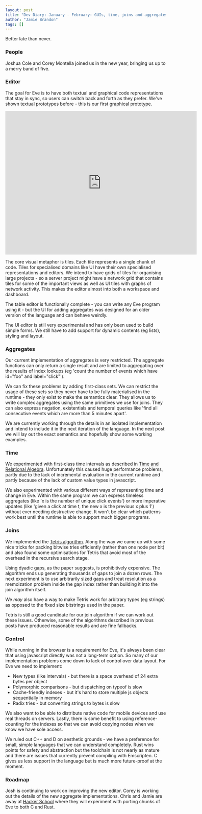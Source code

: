 ```yaml
---
layout: post
title: "Dev Diary: January - February: GUIs, time, joins and aggregates"
author: "Jamie Brandon"
tags: []
---
```


Better late than never.

### People

Joshua Cole and Corey Montella joined us in the new year, bringing us up to a merry band of five.

### Editor

The goal for Eve is to have both textual and graphical code representations that stay in sync, so users can switch back and forth as they prefer. We've shown textual prototypes before - this is our first graphical prototype.

<iframe width="600" height="450" src="https://www.youtube.com/embed/EfClpyk0jhQ" frameborder="0" allowfullscreen></iframe>

The core visual metaphor is tiles. Each tile represents a single chunk of code. Tiles for specialised domains like UI have their own specialised representations and editors. We intend to have grids of tiles for organising large projects - so a server project might have a network grid that contains tiles for some of the important views as well as UI tiles with graphs of network activity. This makes the editor almost into both a workspace and dashboard.

The table editor is functionally complete - you can write any Eve program using it - but the UI for adding aggregates was designed for an older version of the language and can behave weirdly.

The UI editor is still very experimental and has only been used to build simple forms. We still have to add support for dynamic contents (eg lists), styling and layout.

### Aggregates

Our current implementation of aggregates is very restricted. The aggregate functions can only return a single result and are limited to aggregating over the results of index lookups (eg 'count the number of events which have id="foo" and label="click"').

We can fix these problems by adding first-class sets. We can restrict the usage of these sets so they never have to be fully materialised in the runtime - they only exist to make the semantics clear. They allows us to write complex aggregates using the same primitives we use for joins. They can also express negation, existentials and temporal queries like 'find all consecutive events which are more than 5 minutes apart'.

We are currently working through the details in an isolated implementation and intend to include it in the next iteration of the language. In the next post we will lay out the exact semantics and hopefully show some working examples.

### Time

We experimented with first-class time intervals as described in [Time and Relational Algebra](http://www.amazon.com/Time-Relational-Theory-Second-Management/dp/0128006315/ref=sr_1_1?ie=UTF8&qid=1424816894&sr=8-1&keywords=date+temporal+relational). Unfortunately this caused huge performance problems, partly due to the lack of incremental evaluation in the current runtime and partly because of the lack of custom value types in javascript.

We also experimented with various different ways of representing time and change in Eve. Within the same program we can express timeless aggregates (like 'x is the number of unique click events') or more imperative updates (like 'given a click at time t, the new x is the previous x plus 1') without ever needing destructive change. It won't be clear which patterns work best until the runtime is able to support much bigger programs.

### Joins

We implemented the [Tetris algorithm](http://arxiv.org/abs/1404.0703). Along the way we came up with some nice tricks for packing bitwise tries efficiently (rather than one node per bit) and also found some optimisations for Tetris that avoid most of the overhead in the recursive search stage.

Using dyadic gaps, as the paper suggests, is prohibitively expensive. The algorithm ends up generating thousands of gaps to join a dozen rows. The next experiment is to use arbitrarily sized gaps and treat resolution as a memoization problem inside the gap index rather than building it into the join algorithm itself.

We *may* also have a way to make Tetris work for arbitrary types (eg strings) as opposed to the fixed size bitstrings used in the paper.

Tetris is still a good candidate for our join algorithm if we can work out these issues. Otherwise, some of the algorithms described in previous posts have produced reasonable results and are fine fallbacks.

### Control

While running in the browser is a requirement for Eve, it's always been clear that using javascript directly was not a long-term option. So many of our implementation problems come down to lack of control over data layout. For Eve we need to implement:

* New types (like intervals) - but there is a space overhead of 24 extra bytes per object
* Polymorphic comparisons - but dispatching on typeof is slow
* Cache-friendly indexes - but it's hard to store multiple js objects sequentially in memory
* Radix tries - but converting strings to bytes is slow

We also want to be able to distribute native code for mobile devices and use real threads on servers. Lastly, there is some benefit to using reference-counting for the indexes so that we can avoid copying nodes when we know we have sole access.

We ruled out C++ and D on aesthetic grounds - we have a preference for small, simple languages that we can understand completely.  Rust wins points for safety and abstraction but the toolchain is not nearly as mature and there are issues that currently prevent compiling with Emscripten. C gives us less support in the language but is much more future-proof at the moment.

### Roadmap

Josh is continuing to work on improving the new editor. Corey is working out the details of the new aggregate implementations. Chris and Jamie are away at [Hacker School](http://hackerschool.com/) where they will experiment with porting chunks of Eve to both C and Rust.
